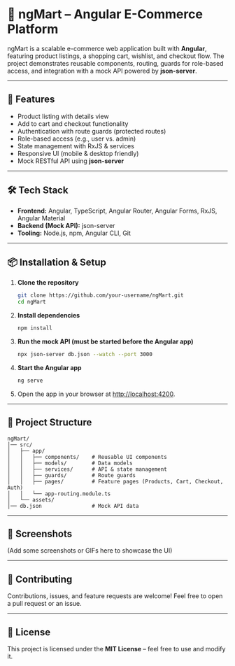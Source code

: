 # 🛒 ngMart – Angular E-Commerce Platform

ngMart is a scalable e-commerce web application built with **Angular**, featuring product listings, a shopping cart, wishlist, and checkout flow.
The project demonstrates reusable components, routing, guards for role-based access, and integration with a mock API powered by **json-server**.

---

## 🚀 Features

- Product listing with details view
- Add to cart and checkout functionality
- Authentication with route guards (protected routes)
- Role-based access (e.g., user vs. admin)
- State management with RxJS & services
- Responsive UI (mobile & desktop friendly)
- Mock RESTful API using **json-server**

---

## 🛠️ Tech Stack

- **Frontend:** Angular, TypeScript, Angular Router, Angular Forms, RxJS, Angular Material
- **Backend (Mock API):** json-server
- **Tooling:** Node.js, npm, Angular CLI, Git

---

## 📦 Installation & Setup

1. **Clone the repository**

   ```bash
   git clone https://github.com/your-username/ngMart.git
   cd ngMart
   ```

2. **Install dependencies**

   ```bash
   npm install
   ```

3. **Run the mock API (must be started before the Angular app)**

   ```bash
   npx json-server db.json --watch --port 3000
   ```

4. **Start the Angular app**

   ```bash
   ng serve
   ```

5. Open the app in your browser at [http://localhost:4200](http://localhost:4200).

---

## 📂 Project Structure

```
ngMart/
│── src/
│   ├── app/
│   │   ├── components/    # Reusable UI components
│   │   ├── models/        # Data models
│   │   ├── services/      # API & state management
│   │   ├── guards/        # Route guards
│   │   ├── pages/         # Feature pages (Products, Cart, Checkout, Auth)
│   │   └── app-routing.module.ts
│   └── assets/
│── db.json                # Mock API data
```

---

## 📸 Screenshots

(Add some screenshots or GIFs here to showcase the UI)

---

## 🤝 Contributing

Contributions, issues, and feature requests are welcome!
Feel free to open a pull request or an issue.

---

## 📜 License

This project is licensed under the **MIT License** – feel free to use and modify it.
